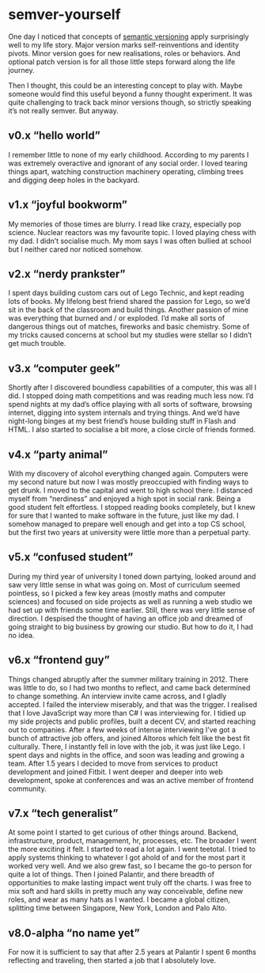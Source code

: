 # semver-yourself

One day I noticed that concepts of [semantic versioning](https://semver.org/) apply surprisingly well to my life story. Major version marks self-reinventions and identity pivots. Minor version goes for new realisations, roles or behaviors. And optional patch version is for all those little steps forward along the life journey.

Then I thought, this could be an interesting concept to play with. Maybe someone would find this useful beyond a funny thought experiment. It was quite challenging to track back minor versions though, so strictly speaking it’s not really semver. But anyway.

## v0.x “hello world”

I remember little to none of my early childhood. According to my parents I was extremely overactive and ignorant of any social order. I loved tearing things apart, watching construction machinery operating, climbing trees and digging deep holes in the backyard.

## v1.x “joyful bookworm”

My memories of those times are blurry. I read like crazy, especially pop science. Nuclear reactors was my favourite topic. I loved playing chess with my dad. I didn’t socialise much. My mom says I was often bullied at school but I neither cared nor noticed somehow.

## v2.x “nerdy prankster”

I spent days building custom cars out of Lego Technic, and kept reading lots of books. My lifelong best friend shared the passion for Lego, so we’d sit in the back of the classroom and build things. Another passion of mine was everything that burned and / or exploded. I’d make all sorts of dangerous things out of matches, fireworks and basic chemistry. Some of my tricks caused concerns at school but my studies were stellar so I didn’t get much trouble.

## v3.x “computer geek”

Shortly after I discovered boundless capabilities of a computer, this was all I did. I stopped doing math competitions and was reading much less now. I’d spend nights at my dad’s office playing with all sorts of software, browsing internet, digging into system internals and trying things. And we’d have night-long binges at my best friend’s house building stuff in Flash and HTML. I also started to socialise a bit more, a close circle of friends formed.

## v4.x “party animal”

With my discovery of alcohol everything changed again. Computers were my second nature but now I was mostly preoccupied with finding ways to get drunk. I moved to the capital and went to high school there. I distanced myself from “nerdiness” and enjoyed a high spot in social rank. Being a good student felt effortless. I stopped reading books completely, but I knew for sure that I wanted to make software in the future, just like my dad. I somehow managed to prepare well enough and get into a top CS school, but the first two years at university were little more than a perpetual party.

## v5.x “confused student”

During my third year of university I toned down partying, looked around and saw very little sense in what was going on. Most of curriculum seemed pointless, so I picked a few key areas (mostly maths and computer sciences) and focused on side projects as well as running a web studio we had set up with friends some time earlier. Still, there was very little sense of direction. I despised the thought of having an office job and dreamed of going straight to big business by growing our studio. But how to do it, I had no idea.

## v6.x “frontend guy”

Things changed abruptly after the summer military training in 2012. There was little to do, so I had two months to reflect, and came back determined to change something. An interview invite came across, and I gladly accepted. I failed the interview miserably, and that was the trigger. I realised that I love JavaScript way more than C# I was interviewing for. I tidied up my side projects and public profiles, built a decent CV, and started reaching out to companies. After a few weeks of intense interviewing I’ve got a bunch of attractive job offers, and joined Altoros which felt like the best fit culturally. There, I instantly fell in love with the job, it was just like Lego. I spent days and nights in the office, and soon was leading and growing a team. After 1.5 years I decided to move from services to product development and joined Fitbit. I went deeper and deeper into web development, spoke at conferences and was an active member of frontend community.

## v7.x “tech generalist”

At some point I started to get curious of other things around. Backend, infrastructure, product, management, hr, processes, etc. The broader I went the more exciting it felt. I started to read a lot again. I went teetotal. I tried to apply systems thinking to whatever I got ahold of and for the most part it worked very well. And we also grew fast, so I became the go-to person for quite a lot of things. Then I joined Palantir, and there breadth of opportunities to make lasting impact went truly off the charts. I was free to mix soft and hard skills in pretty much any way conceivable, define new roles, and wear as many hats as I wanted. I became a global citizen, splitting time between Singapore, New York, London and Palo Alto.

## v8.0-alpha “no name yet”

For now it is sufficient to say that after 2.5 years at Palantir I spent 6 months reflecting and traveling, then started a job that I absolutely love.

